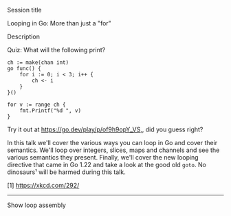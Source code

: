Session title

Looping in Go: More than just a "for"

Description

Quiz: What will the following print?

    ch := make(chan int)
    go func() {
        for i := 0; i < 3; i++ {
            ch <- i
        }
    }()

    for v := range ch {
        fmt.Printf("%d ", v)
    }

Try it out at https://go.dev/play/p/of9h9opY_VS,, did you guess right?

In this talk we'll cover the various ways you can loop in Go and cover their semantics.
We'll loop over integers, slices, maps and channels and see the various semantics they present.
Finally, we'll cover the new looping directive that came in Go 1.22 and take a look at the good old `goto`.
No dinosaurs¹ will be harmed during this talk.

[1] https://xkcd.com/292/

---

Show loop assembly
